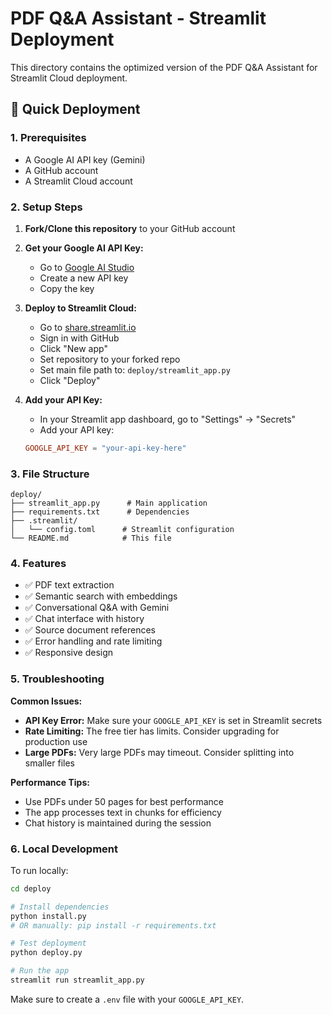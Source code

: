 # PDF Q&A Assistant - Streamlit Deployment

This directory contains the optimized version of the PDF Q&A Assistant for Streamlit Cloud deployment.

## 🚀 Quick Deployment

### 1. Prerequisites
- A Google AI API key (Gemini)
- A GitHub account
- A Streamlit Cloud account

### 2. Setup Steps

1. **Fork/Clone this repository** to your GitHub account

2. **Get your Google AI API Key:**
   - Go to [Google AI Studio](https://makersuite.google.com/app/apikey)
   - Create a new API key
   - Copy the key

3. **Deploy to Streamlit Cloud:**
   - Go to [share.streamlit.io](https://share.streamlit.io)
   - Sign in with GitHub
   - Click "New app"
   - Set repository to your forked repo
   - Set main file path to: `deploy/streamlit_app.py`
   - Click "Deploy"

4. **Add your API Key:**
   - In your Streamlit app dashboard, go to "Settings" → "Secrets"
   - Add your API key:
   ```toml
   GOOGLE_API_KEY = "your-api-key-here"
   ```

### 3. File Structure
```
deploy/
├── streamlit_app.py      # Main application
├── requirements.txt      # Dependencies
├── .streamlit/
│   └── config.toml      # Streamlit configuration
└── README.md            # This file
```

### 4. Features
- ✅ PDF text extraction
- ✅ Semantic search with embeddings
- ✅ Conversational Q&A with Gemini
- ✅ Chat interface with history
- ✅ Source document references
- ✅ Error handling and rate limiting
- ✅ Responsive design

### 5. Troubleshooting

**Common Issues:**
- **API Key Error:** Make sure your `GOOGLE_API_KEY` is set in Streamlit secrets
- **Rate Limiting:** The free tier has limits. Consider upgrading for production use
- **Large PDFs:** Very large PDFs may timeout. Consider splitting into smaller files

**Performance Tips:**
- Use PDFs under 50 pages for best performance
- The app processes text in chunks for efficiency
- Chat history is maintained during the session

### 6. Local Development

To run locally:
```bash
cd deploy

# Install dependencies
python install.py
# OR manually: pip install -r requirements.txt

# Test deployment
python deploy.py

# Run the app
streamlit run streamlit_app.py
```

Make sure to create a `.env` file with your `GOOGLE_API_KEY`. 